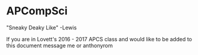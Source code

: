 # APCompSci
"Sneaky Deaky Like" -Lewis

If you are in Lovett's 2016 - 2017 APCS class and would like to be added to this document message me or anthonyrom
